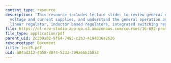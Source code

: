 ```yaml
---
content_type: resource
description: 'This resource includes lecture slides to review general concepts of
  voltage and current supplies, and understand the general operation and how to utilize:
  linear regulator, inductor based regulators, integrated switching regulators.'
file: https://ol-ocw-studio-app-qa.s3.amazonaws.com/courses/16-682-prototyping-avionics-spring-2006/a84ad2124b58d0745233399a66b3b823_lect5.pdf
file_type: application/pdf
parent_uid: 2c369a02-9f64-7495-c2b3-4194036a2626
resourcetype: Document
title: lect5.pdf
uid: a84ad212-4b58-d074-5233-399a66b3b823
---
```

